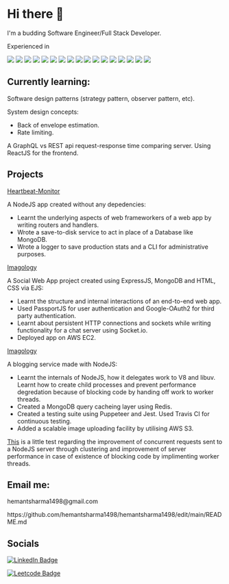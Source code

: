 # Hi there 👋


<!--
**hemantsharma1498/hemantsharma1498** is a ✨ _special_ ✨ repository because its `README.md` (this file) appears on your GitHub profile.

Here are some ideas to get you started:

- 🔭 I’m currently working on ...
- 🌱 I’m currently learning ...
- 👯 I’m looking to collaborate on ...
- 🤔 I’m looking for help with ...
- 💬 Ask me about ...
- 📫 How to reach me: ...
- 😄 Pronouns: ...
- ⚡ Fun fact: ...
-->


I'm a budding Software Engineer/Full Stack Developer.



Experienced in
<p>
  <img src="https://img.shields.io/badge/JavaScript-323330?style=for-the-badge&logo=javascript&logoColor=F7DF1E" />
  
  <img src="https://img.shields.io/badge/Node.js-339933?style=for-the-badge&logo=nodedotjs&logoColor=white" />
  <img src="https://img.shields.io/badge/Python-3776AB?style=for-the-badge&logo=python&logoColor=white">
  <img src="https://img.shields.io/badge/MongoDB-4EA94B?style=for-the-badge&logo=mongodb&logoColor=white" />
  <img src="https://img.shields.io/badge/PostgreSQL-316192?style=for-the-badge&logo=postgresql&logoColor=white" />
  <img src="https://img.shields.io/badge/C%2B%2B-00599C?style=for-the-badge&logo=c%2B%2B&logoColor=white" />
  <img src="https://img.shields.io/badge/Express.js-404D59?style=for-the-badge">
  <img src="https://img.shields.io/badge/MongoDB-4EA94B?style=for-the-badge&logo=mongodb&logoColor=white">
  <img src="https://img.shields.io/badge/MySQL-005C84?style=for-the-badge&logo=mysql&logoColor=white">
  <img src="https://img.shields.io/badge/redis-%23DD0031.svg?&style=for-the-badge&logo=redis&logoColor=white">
  <img src="https://img.shields.io/badge/PostgreSQL-316192?style=for-the-badge&logo=postgresql&logoColor=white">
  <img src="https://img.shields.io/badge/NeoVim-%2357A143.svg?&style=for-the-badge&logo=neovim&logoColor=white">
  <img src="https://img.shields.io/badge/VIM-%2311AB00.svg?&style=for-the-badge&logo=vim&logoColor=white">
  <img src="https://img.shields.io/badge/Shell_Script-121011?style=for-the-badge&logo=gnu-bash&logoColor=white">
  <img src="https://img.shields.io/badge/HTML-239120?style=for-the-badge&logo=html5&logoColor=white">
  <img src="https://img.shields.io/badge/CSS-239120?&style=for-the-badge&logo=css3&logoColor=white">
  <img src="https://img.shields.io/badge/Sass-CC6699?style=for-the-badge&logo=sass&logoColor=white">

</p>



<div>
  <h2>
    Currently learning:
    </h2>
  <p>
   Software design patterns (strategy pattern, observer pattern, etc).
    </p>
    System design concepts: 
     <ul>
      <li>
        Back of envelope estimation.
        </li>
        <li>
        Rate limiting.
        </li>
      </ul>
   <p>
    A GraphQL vs REST api request-response time comparing server. Using ReactJS for the frontend.
    </p>  
   
  </div>

<div>
  <h2>
    Projects
    </h2>
   <div>
     <a href="https://github.com/hemantsharma1498/Heartbeat-Monitor/">Heartbeat-Monitor</a>
     <br>
     <p>
       A NodeJS app created without any depedencies:
       <ul>
         <li>
           Learnt the underlying aspects of web frameworkers of a web app by writing routers and handlers.
           </li>
         <li>
           Wrote a save-to-disk service to act in place of a Database like MongoDB.
           </li>
         <li>
           Wrote a logger to save production stats and a CLI for administrative purposes.
           </li>        
         </ul>
       </p>
    
  </div>
  
   
   <div>
   <a href="https://github.com/hemantsharma1498/Social-Web-App">Imagology</a>
   <br>
       <p>
     A Social Web App project created using ExpressJS, MongoDB and HTML, CSS via EJS:
     <ul>
       <li>
         Learnt the structure and internal interactions of an end-to-end web app.
         </li>
       <li>
         Used PassportJS for user authentication and Google-OAuth2 for third party authentication.
         </li>
       <li>
         Learnt about persistent HTTP connections and sockets while writing functionality for a chat server using Socket.io.
         </li>    
       <li>
         Deployed app on AWS EC2.
         </li>        
       </ul>
     </p>
   </div>
   
   <div>
   <a href="https://github.com/hemantsharma1498/Imagology">Imagology</a>
   <br>
       <p>
     A blogging service made with NodeJS:
     <ul>
       <li>
         Learnt the internals of NodeJS, how it delegates work to V8 and libuv. Learnt how to create child processes and prevent performance degredation because of blocking code by handing off work to worker threads.
         </li>
       <li>
         Created a MongoDB query cacheing layer using Redis.
         </li>
       <li>
         Created a testing suite using Puppeteer and Jest. Used Travis CI for continuous testing.
         </li>    
       <li>
         Added a scalable image uploading facility by utilising AWS S3.
         </li>        
       </ul>
     </p>
   </div>
  
</div>

<div>
  <p>
  <a href="https://github.com/hemantsharma1498/NodePerformance">This</a> is a little test regarding the improvement of concurrent requests sent to a NodeJS server through clustering and improvement of server performance in case of existence of blocking code by implimenting worker threads.
  </p>
  
  
  </div>


<div>
<h2>
Email me:  
  </h2>
<p>
hemantsharma1498@gmail.com
</p>https://github.com/hemantsharma1498/hemantsharma1498/edit/main/README.md

</div>

<div>
  <h2>
Socials  
  </h2>
  
  <p>

        
[![LinkedIn Badge](https://img.shields.io/badge/LinkedIn-0077B5?style=for-the-badge&logo=linkedin&logoColor=white)](https://www.linkedin.com/in/hemantsharma14/)

[![Leetcode Badge](https://img.shields.io/badge/-LeetCode-FFA116?style=for-the-badge&logo=LeetCode&logoColor=black)](https://www.leetcode.com/hemantsharma1498/)

  
  
 </p> 
</div>

